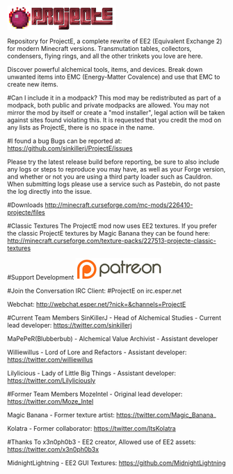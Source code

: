 ![](/src/main/resources/assets/projecte/logo.png?raw=true)

Repository for ProjectE, a complete rewrite of EE2 (Equivalent Exchange 2) for modern Minecraft versions. Transmutation tables, collectors, condensers, flying rings, and all the other trinkets you love are here.

Discover powerful alchemical tools, items, and devices. Break down unwanted items into EMC (Energy-Matter Covalence) and use that EMC to create new items.


#Can I include it in a modpack?
This mod may be redistributed as part of a modpack, both public and private modpacks are allowed. You may not mirror the mod by itself or create a "mod installer", legal action will be taken against sites found violating this. It is requested that you credit the mod on any lists as ProjectE, there is no space in the name.

#I found a bug
Bugs can be reported at: https://github.com/sinkillerj/ProjectE/issues

Please try the latest release build before reporting, be sure to also include any logs or steps to reproduce you may have, as well as your Forge version, and whether or not you are using a third party loader such as Cauldron. When submitting logs please use a service such as Pastebin, do not paste the log directly into the issue.

#Downloads
http://minecraft.curseforge.com/mc-mods/226410-projecte/files

#Classic Textures
The ProjectE mod now uses EE2 textures. If you prefer the classic ProjectE textures by Magic Banana they can be found here: http://minecraft.curseforge.com/texture-packs/227513-projecte-classic-textures

#Support Development
[![](/patreon.png?raw=true)](https://www.patreon.com/sinkillerj)

#Join the Conversation
IRC Client: \#ProjectE on irc.esper.net

Webchat: http://webchat.esper.net/?nick=&channels=ProjectE

#Current Team Members
SinKillerJ - Head of Alchemical Studies - Current lead developer: https://twitter.com/sinkillerj

MaPePeR(Blubberbub) - Alchemical Value Archivist - Assistant developer

Williewillus - Lord of Lore and Refactors - Assistant developer: https://twitter.com/williewillus

Lilylicious - Lady of Little Big Things - Assistant developer: https://twitter.com/Lilyliciously

#Former Team Members
MozeIntel - Original lead developer: https://twitter.com/Moze_Intel

Magic Banana - Former texture artist: https://twitter.com/Magic_Banana_

Kolatra - Former collaborator: https://twitter.com/ItsKolatra

#Thanks To
x3n0ph0b3 - EE2 creator, Allowed use of EE2 assets: https://twitter.com/x3n0ph0b3x

MidnightLightning - EE2 GUI Textures: https://github.com/MidnightLightning
